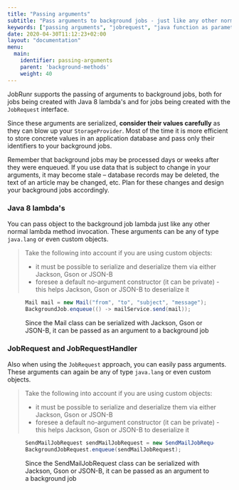 ```yaml
---
title: "Passing arguments"
subtitle: "Pass arguments to background jobs - just like any other normal method invocation."
keywords: ["passing arguments", "jobrequest", "java function as parameter", "java args parameters", "java args", "pass arguments to background jobs", "java passing arguments"]
date: 2020-04-30T11:12:23+02:00
layout: "documentation"
menu: 
  main: 
    identifier: passing-arguments
    parent: 'background-methods'
    weight: 40
---
```

JobRunr supports the passing of arguments to background jobs, both for jobs being created with Java 8 lambda's and for jobs being created with the `JobRequest` interface.


Since these arguments are serialized, **consider their values carefully** as they can blow up your `StorageProvider`. Most of the time it is more efficient to store concrete values in an application database and pass only their identifiers to your background jobs.

Remember that background jobs may be processed days or weeks after they were enqueued. If you use data that is subject to change in your arguments, it may become stale – database records may be deleted, the text of an article may be changed, etc. Plan for these changes and design your background jobs accordingly.


### Java 8 lambda's
You can pass object to the background job lambda just like any other normal lambda method invocation. These arguments can be any of type `java.lang` or even custom objects.

> Take the following into account if you are using custom objects:<br>
> - it must be possible to serialize and deserialize them via either Jackson, Gson or JSON-B
> - foresee a default no-argument constructor (it can be private) - this helps Jackson, Gson or JSON-B to deserialize it

<figure>

```java
Mail mail = new Mail("from", "to", "subject", "message");
BackgroundJob.enqueue(() -> mailService.send(mail));
```
<figcaption>Since the Mail class can be serialized with Jackson, Gson or JSON-B, it can be passed as an argument to a background job</figcaption>
</figure>

### JobRequest and JobRequestHandler
Also when using the `JobRequest` approach, you can easily pass arguments. These arguments can again be any of type `java.lang` or even custom objects.

> Take the following into account if you are using custom objects:<br>
> - it must be possible to serialize and deserialize them via either Jackson, Gson or JSON-B
> - foresee a default no-argument constructor (it can be private) - this helps Jackson, Gson or JSON-B to deserialize it

<figure>

```java
SendMailJobRequest sendMailJobRequest = new SendMailJobRequest("from", "to", "subject", "message");
BackgroundJobRequest.enqueue(sendMailJobRequest);
```
<figcaption>Since the SendMailJobRequest class can be serialized with Jackson, Gson or JSON-B, it can be passed as an argument to a background job</figcaption>
</figure>
